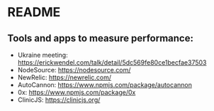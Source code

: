 # README

## Tools and apps to measure performance:

- Ukraine meeting: https://erickwendel.com/talk/detail/5dc569fe80ce1becfae37503
- NodeSource: ​https://nodesource.com/​
- NewRelic: https://newrelic.com/​
- AutoCannon: https://www.npmjs.com/package/autocannon​
- 0x: https://www.npmjs.com/package/0x​
- ClinicJS: https://clinicjs.org/​
